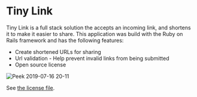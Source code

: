 # Tiny Link

Tiny Link is a full stack solution the accepts an incoming link, and shortens
it to make it easier to share. This application was build with the Ruby on
Rails framework and has the following features:

* Create shortened URLs for sharing
* Url validation - Help prevent invalid links from being submitted
* Open source license

![Peek 2019-07-16 20-11](https://user-images.githubusercontent.com/756455/61338245-8b309d80-a806-11e9-8317-8cc196486a16.gif)

See [the license file](LICENSE.txt).
